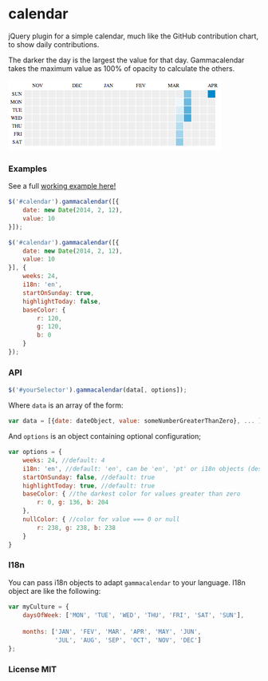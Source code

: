 calendar
========

jQuery plugin for a simple calendar, much like the GitHub contribution chart, to show daily contributions.

The darker the day is the largest the value for that day. Gammacalendar takes the maximum value as 100% of opacity to calculate the others.

![Example](https://raw.githubusercontent.com/gammasoft/calendar/master/examples/example.png)

### Examples

See a full [working example here!](https://github.com/gammasoft/calendar/blob/master/examples/examples.html)

```javascript
$('#calendar').gammacalendar([{
    date: new Date(2014, 2, 12),
    value: 10
}]);
```

```javascript
$('#calendar').gammacalendar([{
    date: new Date(2014, 2, 12),
    value: 10
}], {
    weeks: 24,
    i18n: 'en',
    startOnSunday: true,
    highlightToday: false,
    baseColor: {
        r: 120,
        g: 120,
        b: 0
    }
});
```

### API

```javascript
$('#yourSelector').gammacalendar(data[, options]);
````

Where `data` is an array of the form:

```javascript
var data = [{date: dateObject, value: someNumberGreaterThanZero}, ... ];
```

And `options` is an object containing optional configuration;

```javascript
var options = {
    weeks: 24, //default: 4
    i18n: 'en', //default: 'en', can be 'en', 'pt' or i18n objects (described below) 
    startOnSunday: false, //default: true
    highlightToday: true, //default: true
    baseColor: { //the darkest color for values greater than zero
        r: 0, g: 136, b: 204
    },
    nullColor: { //color for value === 0 or null
        r: 238, g: 238, b: 238
    }
}
```

### I18n

You can pass i18n objects to adapt `gammacalendar` to your language. I18n object are like the following:

```javascript
var myCulture = {
    daysOfWeek: ['MON', 'TUE', 'WED', 'THU', 'FRI', 'SAT', 'SUN'],

    months: ['JAN', 'FEV', 'MAR', 'APR', 'MAY', 'JUN',
             'JUL', 'AUG', 'SEP', 'OCT', 'NOV', 'DEC']
};
```

### License MIT
 
